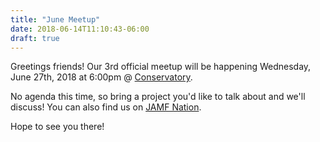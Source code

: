 ```yaml
---
title: "June Meetup"
date: 2018-06-14T11:10:43-06:00
draft: true
---
```

Greetings friends! Our 3rd official meetup will be happening Wednesday, June 27th, 2018 at 6:00pm @ [Conservatory](http://conservatoryhtx.com "conservatoryhtx").

No agenda this time, so bring a project you'd like to talk about and we'll discuss! You can also find us on [JAMF Nation](https://www.jamf.com/jamf-nation/events/user-groups/219/houston-apple-admins-meet-up). 

Hope to see you there!
